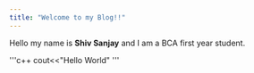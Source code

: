 ```yaml
---
title: "Welcome to my Blog!!"
---
```


Hello my name is **Shiv Sanjay** and I am a BCA first year student.

'''c++
cout<<"Hello World"
'''

